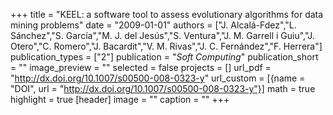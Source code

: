 +++
title = "KEEL: a software tool to assess evolutionary algorithms for data mining problems"
date = "2009-01-01"
authors = ["J. Alcalá-Fdez","L. Sánchez","S. García","M. J. del Jesús","S. Ventura","J. M. Garrell i Guiu","J. Otero","C. Romero","J. Bacardit","V. M. Rivas","J. C. Fernández","F. Herrera"]
publication_types = ["2"]
publication = "_Soft Computing_"
publication_short = ""
image_preview = ""
selected = false
projects = []
url_pdf = "http://dx.doi.org/10.1007/s00500-008-0323-y"
url_custom = [{name = "DOI", url = "http://dx.doi.org/10.1007/s00500-008-0323-y"}]
math = true
highlight = true
[header]
image = ""
caption = ""
+++

